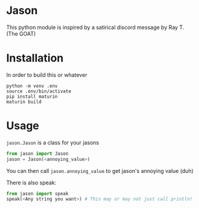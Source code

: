 # Jason

This python module is inspired by a satirical discord message by Ray T. (The GOAT)

# Installation

In order to build this or whatever

```
python -m venv .env
source .env/bin/activate
pip install maturin
maturin build
```

# Usage

`jason.Jason` is a class for your jasons

```py
from jason import Jason
jason = Jason(<annoying_value>)
```

You can then call `jason.annoying_value` to get jason's annoying value (duh)

There is also speak:

```py
from jason import speak
speak(<Any string you want>) # This may or may not just call println!
```
